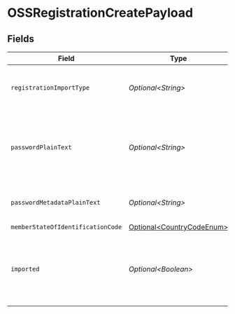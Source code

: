 # OSSRegistrationCreatePayload


## Fields

| Field                                                                    | Type                                                                     | Required                                                                 | Description                                                              |
| ------------------------------------------------------------------------ | ------------------------------------------------------------------------ | ------------------------------------------------------------------------ | ------------------------------------------------------------------------ |
| `registrationImportType`                                                 | *Optional\<String>*                                                      | :heavy_minus_sign:                                                       | Specifies this is an OSS registration import.                            |
| `passwordPlainText`                                                      | *Optional\<String>*                                                      | :heavy_minus_sign:                                                       | The plaintext password for accessing the tax registration account.       |
| `passwordMetadataPlainText`                                              | *Optional\<String>*                                                      | :heavy_minus_sign:                                                       | Metadata related to the password.                                        |
| `memberStateOfIdentificationCode`                                        | [Optional\<CountryCodeEnum>](../../models/components/CountryCodeEnum.md) | :heavy_minus_sign:                                                       | N/A                                                                      |
| `imported`                                                               | *Optional\<Boolean>*                                                     | :heavy_minus_sign:                                                       | Whether the registration was imported from another system.               |